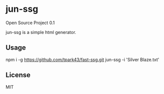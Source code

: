 # jun-ssg

Open Source Project 0.1

jun-ssg is a simple html generator.

## Usage

npm i -g https://github.com/tpark43/fast-ssg.git
jun-ssg -i 'Silver Blaze.txt'

## License

MIT
